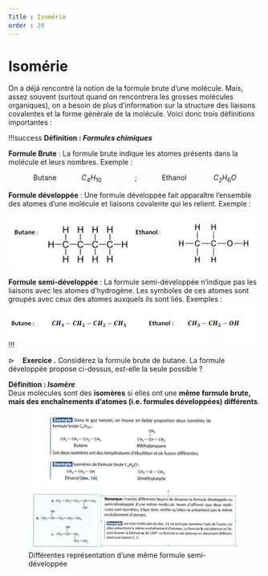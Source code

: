 ```yaml
---
Title : Isomérie
order : 20
---
```


# Isomérie

On a déjà rencontré la notion de la formule brute d’une molécule. Mais,
assez souvent (surtout quand on rencontrera les grosses molécules
organiques), on a besoin de plus d’information sur la structure des
liaisons covalentes et la forme générale de la molécule. Voici donc
trois définitions importantes :

!!!success **Définition : *Formules chimiques***

**Formule Brute** : La formule brute indique les atomes présents dans la
molécule et leurs nombres. Exemple :

$$\text{Butane} \quad \quad\quad C_4H_{10} \quad \quad \quad \quad ;     \quad \quad \quad \text{Ethanol   }\quad \quad \quad C_2H_6O
$$

**Formule développée** : Une formule développée fait apparaître l’ensemble des
atomes d’une molécule et liaisons covalente qui les relient. Exemple :

<img src="../img/2/develop.png" alt="image" />

**Formule semi-développée** : La formule semi-développée n’indique pas
les liaisons avec les atomes d’hydrogène. Les symboles de ces atomes
sont groupés avec ceux des atomes auxquels ils sont liés. Exemples :

<img src="../img/2/semidev.png" alt="image" />
!!!

$\triangleright \quad$**Exercice .** Considérez la formule brute de
butane. La formule développée propose ci-dessus, est-elle la seule
possible ?

</div>

<div class="leftbar">

**Définition : *Isomère***  
Deux molécules sont des **isomères** si elles ont une **même formule
brute, mais des enchaînements d’atomes (i.e. formules développées)
différents**.

</div>

<figure>
<img src="../img/2/isomeres.png" />
<figcaption>Différentes représentation d’une même formule
semi-développée</figcaption>
</figure>
